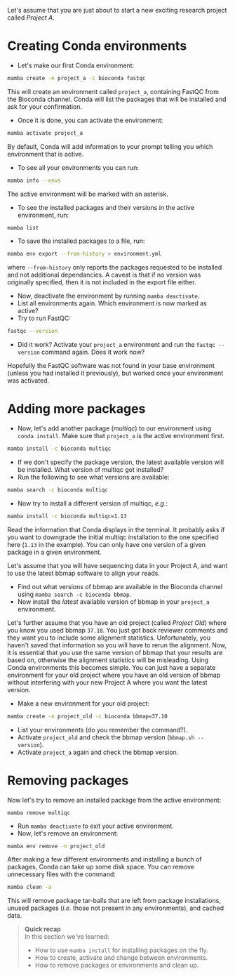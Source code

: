 Let's assume that you are just about to start a new exciting research project
called *Project A*.

# Creating Conda environments

* Let's make our first Conda environment:

```bash
mamba create -n project_a -c bioconda fastqc
```

This will create an environment called `project_a`, containing FastQC from the
Bioconda channel. Conda will list the packages that will be installed and ask
for your confirmation.

* Once it is done, you can activate the environment:

```bash
mamba activate project_a
```

By default, Conda will add information to your prompt telling you which
environment that is active.

* To see all your environments you can run:

```bash
mamba info --envs
```

The active environment will be marked with an asterisk.

* To see the installed packages and their versions in the active environment,
  run:

```bash
mamba list
```

* To save the installed packages to a file, run:

```bash
mamba env export --from-history > environment.yml
```

where `--from-history` only reports the packages requested to be installed 
and not additional dependancies. A caveat is that if no version was 
originally specified, then it is not included in the export file either.

* Now, deactivate the environment by running `mamba deactivate`.
* List all environments again. Which environment is now marked as active?
* Try to run FastQC:

```bash
fastqc --version
```

* Did it work? Activate your `project_a` environment and run the `fastqc
  --version` command again. Does it work now?

Hopefully the FastQC software was not found in your base environment (unless
you had installed it previously), but worked once your environment was
activated.

# Adding more packages

* Now, let's add another package (*multiqc*) to our environment using `conda
  install`. Make sure that `project_a` is the active environment first.

```bash
mamba install -c bioconda multiqc
```

* If we don't specify the package version, the latest available version will be
  installed. What version of multiqc got installed?
* Run the following to see what versions are available:

```bash
mamba search -c bioconda multiqc
```

* Now try to install a different version of multiqc, *e.g.*:

```bash
mamba install -c bioconda multiqc=1.13
```

Read the information that Conda displays in the terminal. It probably asks if
you want to downgrade the initial multiqc installation to the one specified
here (`1.13` in the example). You can only have one version of a given package
in a given environment.

Let's assume that you will have sequencing data in your Project A, and want to
use the latest bbmap software to align your reads.

* Find out what versions of bbmap are available in the Bioconda channel using
  `mamba search -c bioconda bbmap`.
* Now install the *latest* available version of bbmap in your `project_a`
  environment.

Let's further assume that you have an old project (called *Project Old*) where
you know you used bbmap `37.10`. You just got back reviewer comments and they
want you to include some alignment statistics. Unfortunately, you haven't saved
that information so you will have to rerun the alignment. Now, it is essential
that you use the same version of bbmap that your results are based on,
otherwise the alignment statistics will be misleading. Using Conda environments
this becomes simple. You can just have a separate environment for your old
project where you have an old version of bbmap without interfering with your
new Project A where you want the latest version.

* Make a new environment for your old project:

```bash
mamba create -n project_old -c bioconda bbmap=37.10
```

* List your environments (do you remember the command?).
* Activate `project_old` and check the bbmap version (`bbmap.sh --version`).
* Activate `project_a` again and check the bbmap version.

# Removing packages

Now let's try to remove an installed package from the active environment:

```
mamba remove multiqc
```

* Run `mamba deactivate` to exit your active environment.
* Now, let's remove an environment:

```bash
mamba env remove -n project_old
```

After making a few different environments and installing a bunch of packages,
Conda can take up some disk space. You can remove unnecessary files with the
command:

```bash
mamba clean -a
```

This will remove package tar-balls that are left from package installations,
unused packages (*i.e.* those not present in any environments), and cached
data.

> **Quick recap** <br>
> In this section we've learned:
>
> - How to use `mamba install` for installing packages on the fly.
> - How to create, activate and change between environments.
> - How to remove packages or environments and clean up.
